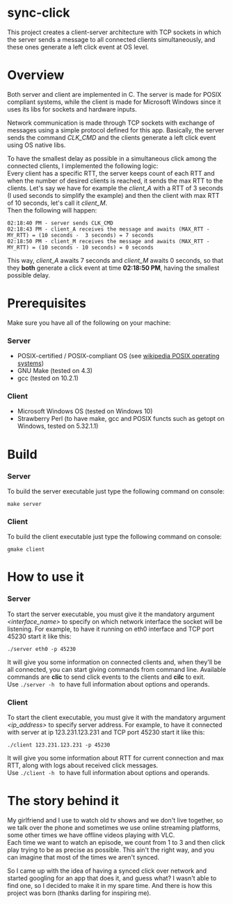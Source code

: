 # sync-click

This project creates a client-server architecture with TCP sockets in which the server sends a message to all connected clients simultaneously, and these ones generate a left click event at OS level.

# Overview

Both server and client are implemented in C. The server is made for POSIX compliant systems, while the client is made for Microsoft Windows since it uses its libs for sockets and hardware inputs.

Network communication is made through TCP sockets with exchange of messages using a simple protocol defined for this app.
Basically, the server sends the command *CLK_CMD* and the clients generate a left click event using OS native libs.

To have the smallest delay as possible in a simultaneous click among the connected clients, I implemented the following logic:  
Every client has a specific RTT, the server keeps count of each RTT and when the number of desired clients is reached, it sends the max RTT to the clients.
Let's say we have for example the *client_A* with a RTT of 3 seconds (I used seconds to simplify the example) and then the client with max RTT of 10 seconds, let's call it *client_M*.  
Then the following will happen:
	
 	02:18:40 PM - server sends CLK_CMD
 	02:18:43 PM - client_A receives the message and awaits (MAX_RTT - MY_RTT) = (10 seconds -  3 seconds) = 7 seconds
  	02:18:50 PM - client_M receives the message and awaits (MAX_RTT - MY_RTT) = (10 seconds - 10 seconds) = 0 seconds
   
This way, *client_A* awaits 7 seconds and *client_M* awaits 0 seconds, so that they **both** generate a click event at time **02:18:50 PM**, having the smallest possible delay.

# Prerequisites
Make sure you have all of the following on your machine:
### Server
- POSIX-certified / POSIX-compliant OS (see [wikipedia POSIX operating systems](https://en.wikipedia.org/wiki/POSIX#POSIX-oriented_operating_systems))
- GNU Make (tested on 4.3)
- gcc (tested on 10.2.1)
### Client
- Microsoft Windows OS (tested on Windows 10)
- Strawberry Perl (to have make, gcc and POSIX functs such as getopt on Windows, tested on 5.32.1.1)

# Build

### Server
To build the server executable just type the following command on console:

	make server

### Client
To build the client executable just type the following command on console:

	gmake client

# How to use it

### Server
To start the server executable, you must give it the mandatory argument *<interface_name>* to specify on which network interface the socket will be listening. For example, to have it running on eth0 interface and TCP port 45230 start it like this:
	
 	./server eth0 -p 45230

It will give you some information on connected clients and, when they'll be all connected, you can start giving commands from command line. Available commands are **clic** to send click events to the clients and **cilc** to exit.  
Use ```./server -h ``` to have full information about options and operands.

### Client
To start the client executable, you must give it with the mandatory argument *<ip_address>* to specify server address. For example, to have it connected with server at ip 123.231.123.231 and TCP port 45230 start it like this:
	
 	./client 123.231.123.231 -p 45230

It will give you some information about RTT for current connection and max RTT, along with logs about received click messages.  
Use ```./client -h ``` to have full information about options and operands.

# The story behind it
My girlfriend and I use to watch old tv shows and we don't live together, so we talk over the phone and sometimes we use online streaming platforms, some other times we have offline videos playing with VLC.    
Each time we want to watch an episode, we count from 1 to 3 and then click play trying to be as precise as possible. This ain't the right way, and you can imagine that most of the times we aren't synced.

So I came up with the idea of having a synced click over network and started googling for an app that does it, and guess what? I wasn't able to find one, so I decided to make it in my spare time. And there is how this project was born (thanks darling for inspiring me).
